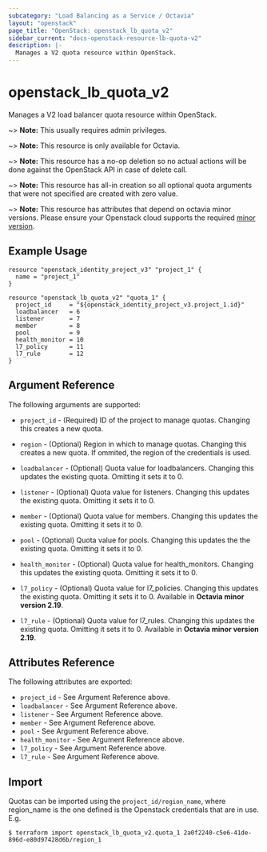 ```yaml
---
subcategory: "Load Balancing as a Service / Octavia"
layout: "openstack"
page_title: "OpenStack: openstack_lb_quota_v2"
sidebar_current: "docs-openstack-resource-lb-quota-v2"
description: |-
  Manages a V2 quota resource within OpenStack.
---
```


# openstack\_lb\_quota\_v2

Manages a V2 load balancer quota resource within OpenStack.

~> **Note:** This usually requires admin privileges.

~> **Note:** This resource is only available for Octavia.

~> **Note:** This resource has a no-op deletion so no actual actions will be done against the OpenStack
   API in case of delete call.

~> **Note:** This resource has all-in creation so all optional quota arguments that were not specified are
   created with zero value.

~> **Note:** This resource has attributes that depend on octavia minor versions.
Please ensure your Openstack cloud supports the required [minor version](../#octavia-api-versioning).

## Example Usage

```hcl
resource "openstack_identity_project_v3" "project_1" {
  name = "project_1"
}

resource "openstack_lb_quota_v2" "quota_1" {
  project_id     = "${openstack_identity_project_v3.project_1.id}"
  loadbalancer   = 6
  listener       = 7
  member         = 8
  pool           = 9
  health_monitor = 10
  l7_policy      = 11
  l7_rule        = 12
}
```

## Argument Reference

The following arguments are supported:

* `project_id` - (Required) ID of the project to manage quotas. Changing this
  creates a new quota.

* `region` - (Optional) Region in which to manage quotas. Changing this
  creates a new quota. If ommited, the region of the credentials is used.

* `loadbalancer` - (Optional) Quota value for loadbalancers. Changing this
  updates the existing quota. Omitting it sets it to 0.

* `listener` - (Optional) Quota value for listeners. Changing this updates
  the existing quota. Omitting it sets it to 0.

* `member` - (Optional) Quota value for members. Changing this updates
  the existing quota. Omitting it sets it to 0.

* `pool` - (Optional) Quota value for pools. Changing this updates the
  the existing quota. Omitting it sets it to 0.

* `health_monitor` - (Optional) Quota value for health_monitors. Changing
  this updates the existing quota. Omitting it sets it to 0.

* `l7_policy` - (Optional) Quota value for l7_policies. Changing this
  updates the existing quota. Omitting it sets it to 0. Available in
  **Octavia minor version 2.19**.

* `l7_rule` - (Optional) Quota value for l7_rules. Changing this
  updates the existing quota. Omitting it sets it to 0. Available in
  **Octavia minor version 2.19**.


## Attributes Reference

The following attributes are exported:

* `project_id` - See Argument Reference above.
* `loadbalancer` - See Argument Reference above.
* `listener` - See Argument Reference above.
* `member` - See Argument Reference above.
* `pool` - See Argument Reference above.
* `health_monitor` - See Argument Reference above.
* `l7_policy` - See Argument Reference above.
* `l7_rule` - See Argument Reference above.

## Import

Quotas can be imported using the `project_id/region_name`, where region_name is the
one defined is the Openstack credentials that are in use. E.g.

```
$ terraform import openstack_lb_quota_v2.quota_1 2a0f2240-c5e6-41de-896d-e80d97428d6b/region_1
```
